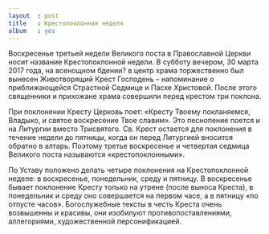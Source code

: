```yaml
---
layout  : post
title   : Крестопоклонная неделя
album   : yes
---
```


Воскресенье третьей недели Великого поста в Православной Церкви носит название Крестопоклонной недели. В cубботу вечером, 30 марта 2017 года, на всенощном бдении? в центр храма торжественно был вынесен Животворящий Крест Господень – напоминание о приближающейся Страстной Седмице и Пасхе Христовой. После этого священники и прихожане храма совершили перед крестом три поклона. 

При поклонении Кресту Церковь поет: «Кресту Твоему покланяемся, Владыко, и святое воскресение Твое славим». Это песнопение поется и на Литургии вместо Трисвятого. Св. Крест остается для поклонения в течение недели до пятницы, когда он перед Литургией вносится обратно в алтарь. Поэтому третье воскресенье и четвертая седмица Великого поста называются «крестопоклонными».

По Уставу положено делать четыре поклонения на Крестопоклонной неделе: в воскресенье, понедельник, среду и пятницу. В воскресенье бывает поклонение Кресту только на утрене (после выноса Креста), в понедельник и среду оно совершается на первом часе, а в пятницу «по отпусте часов». Богослужебные тексты в честь Креста очень возвышенны и красивы, они изобилуют противопоставлениями, аллегориями, художественной персонификацией.
